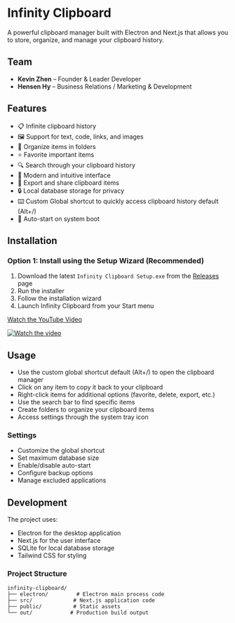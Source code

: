 # Infinity Clipboard

A powerful clipboard manager built with Electron and Next.js that allows you to store, organize, and manage your clipboard history.

## Team
- **Kevin Zhen** – Founder &  Leader Developer
- **Hensen Hy** – Business Relations / Marketing & Development

## Features

- 📋 Infinite clipboard history
- 🖼️ Support for text, code, links, and images
- 📁 Organize items in folders
- ⭐ Favorite important items
- 🔍 Search through your clipboard history
- 🎨 Modern and intuitive interface
- 🔄 Export and share clipboard items
- 🔒 Local database storage for privacy
- ⌨️ Custom Global shortcut to quickly access clipboard history default (Alt+/)
- 🚀 Auto-start on system boot

## Installation

### Option 1: Install using the Setup Wizard (Recommended)
1. Download the latest `Infinity Clipboard Setup.exe` from the [Releases](https://github.com/KZ-KevinZhen/infinity-clipboard-public/releases) page
2. Run the installer
3. Follow the installation wizard
4. Launch Infinity Clipboard from your Start menu

[Watch the YouTube Video](https://www.youtube.com/watch?v=OsXfHiml994)


[![Watch the video](https://img.youtube.com/vi/OsXfHiml994/maxresdefault.jpg)](https://www.youtube.com/watch?v=OsXfHiml994)


## Usage

- Use the custom global shortcut default (Alt+/) to open the clipboard manager
- Click on any item to copy it back to your clipboard
- Right-click items for additional options (favorite, delete, export, etc.)
- Use the search bar to find specific items
- Create folders to organize your clipboard items
- Access settings through the system tray icon

### Settings
- Customize the global shortcut
- Set maximum database size
- Enable/disable auto-start
- Configure backup options
- Manage excluded applications

## Development

The project uses:
- Electron for the desktop application
- Next.js for the user interface
- SQLite for local database storage
- Tailwind CSS for styling

### Project Structure
```
infinity-clipboard/
├── electron/         # Electron main process code
├── src/             # Next.js application code
├── public/          # Static assets
└── out/            # Production build output
```

